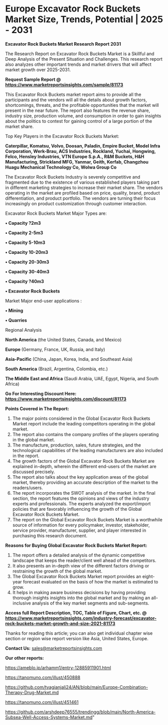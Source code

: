 # Europe Excavator Rock Buckets Market Size, Trends, Potential | 2025 - 2031

<strong>Excavator Rock Buckets Market Research Report 2031</strong>

The Research Report on Excavator Rock Buckets Market is a Skillful and Deep Analysis of the Present Situation and Challenges. This research report also analyzes other important trends and market drivers that will affect market growth over 2025-2031.

<strong>Request Sample Report @ <a href=https://www.marketreportsinsights.com/sample/81173>https://www.marketreportsinsights.com/sample/81173</a></strong>

This Excavator Rock Buckets market report aims to provide all the participants and the vendors will all the details about growth factors, shortcomings, threats, and the profitable opportunities that the market will present in the near future. The report also features the revenue share, industry size, production volume, and consumption in order to gain insights about the politics to contest for gaining control of a large portion of the market share.

Top Key Players in the Excavator Rock Buckets Market:

<strong>Caterpillar, Komatsu, Volvo, Doosan, Paladin, Empire Bucket, Model Infra Corporation, Werk-Brau, ACS Industries, Rockland, Yuchai, Hongwing, Felco, Hensley Industries, VTN Europe S.p.A., R&M Buckets, H&H Manufacturing, Strickland MFG, Yanmar, Geith, Kerfab, Changzhou Huagu Mechanical Technology Co, Wolwa Group Co</strong>

The Excavator Rock Buckets Industry is severely competitive and fragmented due to the existence of various established players taking part in different marketing strategies to increase their market share. The vendors operating in the market are profiled based on price, quality, brand, product differentiation, and product portfolio. The vendors are turning their focus increasingly on product customization through customer interaction.

Excavator Rock Buckets Market Major Types are:

<strong>• Capacity ?2m3

• Capacity 2-5m3

• Capacity 5-10m3

• Capacity 10-20m3

• Capacity 20-30m3

• Capacity 30-40m3

• Capacity ?40m3

• Excavator Rock Buckets</strong>

Market Major end-user applications :

<strong>• Mining

• Quarries</strong>

Regional Analysis

</u><strong><b>North America</b></strong> (the United States, Canada, and Mexico)

<strong><b>Europe </b></strong>(Germany, France, UK, Russia, and Italy)

<strong><b>Asia-Pacific</b></strong> (China, Japan, Korea, India, and Southeast Asia)

<strong><b>South America</b></strong> (Brazil, Argentina, Colombia, etc.)

<strong><b>The Middle East and Africa</b></strong> (Saudi Arabia, UAE, Egypt, Nigeria, and South Africa)

<strong>Go For Interesting Discount Here: <a href=https://www.marketreportsinsights.com/discount/81173>https://www.marketreportsinsights.com/discount/81173</a></strong>

<strong>Points Covered in The Report:</strong>
<ol>
  <li>The major points considered in the Global Excavator Rock Buckets Market report include the leading competitors operating in the global market.</li>
  <li>The report also contains the company profiles of the players operating in the global market.</li>
  <li>The manufacture, production, sales, future strategies, and the technological capabilities of the leading manufacturers are also included in the report.</li>
  <li>The growth factors of the Global Excavator Rock Buckets Market are explained in-depth, wherein the different end-users of the market are discussed precisely.</li>
  <li>The report also talks about the key application areas of the global market, thereby providing an accurate description of the market to the readers/users.</li>
  <li>The report incorporates the SWOT analysis of the market. In the final section, the report features the opinions and views of the industry experts and professionals. The experts analyzed the export/import policies that are favorably influencing the growth of the Global Excavator Rock Buckets Market.</li>
  <li>The report on the Global Excavator Rock Buckets Market is a worthwhile source of information for every policymaker, investor, stakeholder, service provider, manufacturer, supplier, and player interested in purchasing this research document.</li>
</ol>
<strong>Reasons for Buying Global Excavator Rock Buckets Market Report:</strong>

<ol>
  <li>The report offers a detailed analysis of the dynamic competitive landscape that keeps the reader/client well ahead of the competitors.</li>
  <li>It also presents an in-depth view of the different factors driving or restraining the growth of the global market.</li>
  <li>The Global Excavator Rock Buckets Market report provides an eight-year forecast evaluated on the basis of how the market is estimated to grow.</li>
  <li>It helps in making aware business decisions by having providing thorough insights insights into the global market and by making an all-inclusive analysis of the key market segments and sub-segments.</li>
</ol>
<strong>Access full Report Description, TOC, Table of Figure, Chart, etc. @ <a href=https://www.marketreportsinsights.com/industry-forecast/excavator-rock-buckets-market-growth-and-size-2021-81173>https://www.marketreportsinsights.com/industry-forecast/excavator-rock-buckets-market-growth-and-size-2021-81173</a></strong>


Thanks for reading this article; you can also get individual chapter wise section or region wise report version like Asia, United States, Europe.

<strong>Contact Us:</strong>
sales@marketreportsinsights.com

<strong>Our other reports:</strong>

<a href=https://ameblo.jp/arhamm1/entry-12885911901.html>https://ameblo.jp/arhamm1/entry-12885911901.html</a>

<a href=https://tanomuno.com/illust/450888>https://tanomuno.com/illust/450888</a>

<a href=https://github.com/tyagianjali24/AN/blob/main/Europe-Combination-Therapy-Drug-Market.md>https://github.com/tyagianjali24/AN/blob/main/Europe-Combination-Therapy-Drug-Market.md</a>

<a href=https://tanomuno.com/illust/451461>https://tanomuno.com/illust/451461</a>

<a href=https://github.com/arshdeep76555/trendingg/blob/main/North-America-Subsea-Well-Access-Systems-Market.md>https://github.com/arshdeep76555/trendingg/blob/main/North-America-Subsea-Well-Access-Systems-Market.md</a>"

